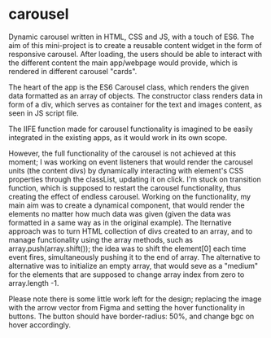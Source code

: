 # carousel
Dynamic carousel written in HTML, CSS and JS, with a touch of ES6.
The aim of this mini-project is to create a reusable content widget in the form of responsive carousel. After loading, the users should be able to interact with the different content the main app/webpage would provide, which is rendered in different carousel "cards".

The heart of the app is the ES6 Carousel class, which renders the given data formatted as an array of objects.
The constructor class renders data in form of a div, which serves as container for the text and images content, as seen in JS script file.

The IIFE function made for carousel functionality is imagined to be easily integrated in the existing apps, as it would work in its own scope.

However, the full functionality of the carousel is not achieved at this moment; I was working on event listeners that would render the carousel units (the content divs) by dynamically interacting with element's CSS properties through the classList, updating it on click. I'm stuck on transition function, which is supposed to restart the carousel functionality, thus creating the effect of endless carousel. Working on the functionality, my main aim was to create a dynamical component, that would render the elements no matter how much data was given (given the data was formatted in a same way as in the original example).
The lternative approach was to turn HTML collection of divs created to an array, and to manage functionality using the array methods, such as array.push(array.shift()); the idea was to shift the element[0] each time event fires, simultaneously pushing it to the end of array. The alternative to alternative was to initialize an empty array, that would seve as a "medium" for the elements that are supposed to change array index from zero to array.length -1. 

Please note there is some little work left for the design; replacing the image with the arrow vector from Figma and setting the hover functionality in buttons.
The button should have border-radius: 50%, and change bgc on hover accordingly.
